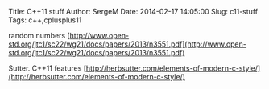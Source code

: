 Title: C++11 stuff
Author: SergeM
Date: 2014-02-17 14:05:00
Slug: c11-stuff
Tags: c++,cplusplus11

random numbers
[http://www.open-std.org/jtc1/sc22/wg21/docs/papers/2013/n3551.pdf](http://www.open-std.org/jtc1/sc22/wg21/docs/papers/2013/n3551.pdf)

Sutter. C++11 features
[http://herbsutter.com/elements-of-modern-c-style/](http://herbsutter.com/elements-of-modern-c-style/)